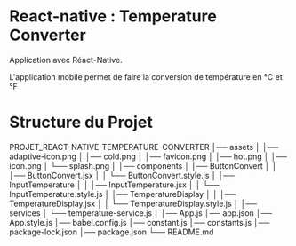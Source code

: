 # React-native : Temperature Converter

Application avec Réact-Native.

L'application mobile permet de faire la conversion de température en °C et °F

# Structure du Projet

PROJET_REACT-NATIVE-TEMPERATURE-CONVERTER
│── assets
│   │── adaptive-icon.png
│   │── cold.png
│   │── favicon.png
│   │── hot.png
│   │── icon.png
│   └── splash.png
│
│── components
│   │── ButtonConvert
│   │   │── ButtonConvert.jsx
│   │   └── ButtonConvert.style.js
│   │── InputTemperature
│   │   │── InputTemperature.jsx
│   │   └── InputTemperature.style.js
│   │── TemperatureDisplay
│   │   │── TemperatureDisplay.jsx
│   │   └── TemperatureDisplay.style.js
│
│── services
│   └── temperature-service.js
│
│── App.js
│── app.json
│── App.style.js
│── babel.config.js
│── constant.js
│── constants.js
│── package-lock.json
│── package.json
└── README.md